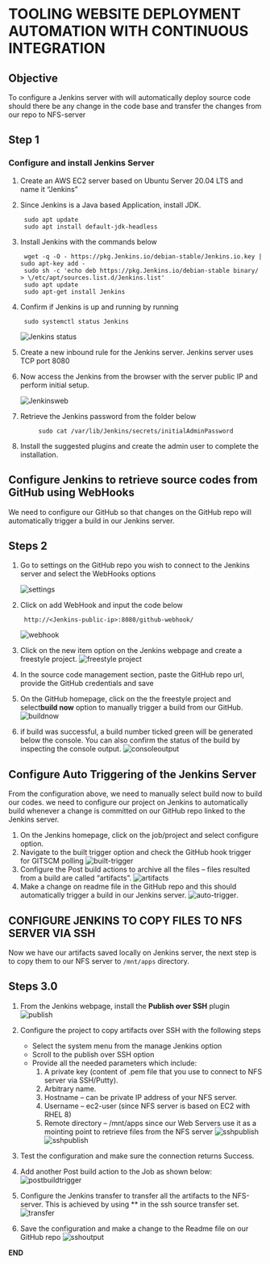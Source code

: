 # TOOLING WEBSITE DEPLOYMENT AUTOMATION WITH CONTINUOUS INTEGRATION

## Objective

To configure a Jenkins server with will automatically deploy source code should there be any change in the code base and transfer the changes from our repo to NFS-server

## Step 1

### Configure and install Jenkins Server

1. Create an AWS EC2 server based on Ubuntu Server 20.04 LTS and name it “Jenkins”
2. Since Jenkins is a Java based Application, install JDK.

        sudo apt update
        sudo apt install default-jdk-headless
3. Install Jenkins with the commands below

        wget -q -O - https://pkg.Jenkins.io/debian-stable/Jenkins.io.key | sudo apt-key add -
        sudo sh -c 'echo deb https://pkg.Jenkins.io/debian-stable binary/ > \/etc/apt/sources.list.d/Jenkins.list'
        sudo apt update
        sudo apt-get install Jenkins
4. Confirm if Jenkins is up and running by running

        sudo systemctl status Jenkins

   ![Jenkins status](images/Jenkins%20training.png)
5. Create a new inbound rule for the Jenkins server. Jenkins server uses TCP port 8080
6. Now access the Jenkins from the browser with the server public IP and perform initial setup.

    ![Jenkinsweb](images/Jenking%20web.png)
7. Retrieve the Jenkins password from the folder below

            sudo cat /var/lib/Jenkins/secrets/initialAdminPassword
8. Install the suggested plugins and create the admin user to complete the installation.

## Configure Jenkins to retrieve source codes from GitHub using WebHooks

We need to configure our GitHub so that changes on the GitHub repo will automatically trigger a build in our Jenkins server.

## Steps 2

1. Go to settings on the GitHub repo you wish to connect to the Jenkins server and select the WebHooks options

    ![settings](images/settings.png)
2. Click on add WebHook and input the code below

        http://<Jenkins-public-ip>:8080/github-webhook/    
    ![webhook](images/webhookscfg.png)
3. Click on the new item option on the Jenkins webpage and create a freestyle project.
    ![freestyle project](images/freestyle%20name%20Jenkins.png)
4. In the source code management section, paste the GitHub repo url, provide the GitHub credentials and save
5. On the GitHub homepage, click on the the freestyle project and select**build now** option to manually trigger a build from our GitHub.
   ![buildnow](images/buildnow.png)
6. if build was successful, a build number ticked green will be generated below the console. You can also confirm the status of the build by inspecting the console output.
    ![consoleoutput](images/manual-console%20output.png)

## Configure Auto Triggering of the Jenkins Server

From the configuration above, we need to manually select build now to build our codes.
we need to configure our project on Jenkins to automatically build whenever a change is committed on our GitHub repo linked to the Jenkins server.

1. On the Jenkins homepage, click on the job/project and select configure option.
2. Navigate to the built trigger option and check the GitHub hook trigger for GITSCM polling
    ![built-trigger](images/built%20trigger%201.png)
3. Configure the Post build actions  to archive all the files – files resulted from a build are called “artifacts”.
    ![artifacts](images/atifactes1.png)
4. Make a change on readme file in the GitHub repo and this should automatically trigger a build in our Jenkins server.
    ![auto-trigger](images/auto%20console%20output.png).

## CONFIGURE JENKINS TO COPY FILES TO NFS SERVER VIA SSH

Now we have our artifacts saved locally on Jenkins server, the next step is to copy them to our NFS server to `/mnt/apps` directory.

## Steps 3.0

1. From the Jenkins webpage, install the **Publish over SSH** plugin
    ![publish](images/publish%20over%20ssh.png)
2. Configure the project to copy artifacts over SSH with the following steps

    - Select the system menu from the manage Jenkins option
    - Scroll to the publish over SSH option
    - Provide all the needed parameters which include:
       1. A private key (content of .pem file that you use to connect to NFS server via SSH/Putty).
       2. Arbitrary name.
       3. Hostname – can be private IP address of your NFS server.
       4. Username – ec2-user (since NFS server is based on EC2 with RHEL 8)
       5. Remote directory – /mnt/apps since our Web Servers use it as a mointing point to retrieve files from the NFS server
    ![sshpublish](images/publish%20over%20ssh.1.png)
    ![sshpublish](images/publish%20over%20ssh.2.png)
3. Test the configuration and make sure the connection returns Success.
4. Add another Post build action to the Job as shown below:
    ![postbuildtrigger](images/post-build%20trigger%20ssh.png)
5. Configure the Jenkins transfer to transfer all the artifacts to the NFS-server. This is achieved by using ** in the ssh source transfer set.
    ![transfer](images/ssh%20settings.png)
6. Save the configuration and make a change to the Readme file on our GitHub repo
    ![sshoutput](images/sshnfs.png)

**END**
